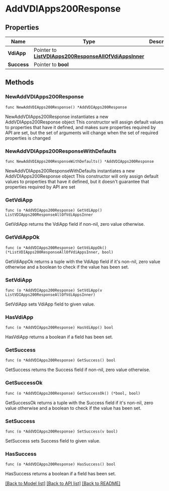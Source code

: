 # AddVDIApps200Response

## Properties

Name | Type | Description | Notes
------------ | ------------- | ------------- | -------------
**VdiApp** | Pointer to [**ListVDIApps200ResponseAllOfVdiAppsInner**](ListVDIApps200ResponseAllOfVdiAppsInner.md) |  | [optional] 
**Success** | Pointer to **bool** |  | [optional] 

## Methods

### NewAddVDIApps200Response

`func NewAddVDIApps200Response() *AddVDIApps200Response`

NewAddVDIApps200Response instantiates a new AddVDIApps200Response object
This constructor will assign default values to properties that have it defined,
and makes sure properties required by API are set, but the set of arguments
will change when the set of required properties is changed

### NewAddVDIApps200ResponseWithDefaults

`func NewAddVDIApps200ResponseWithDefaults() *AddVDIApps200Response`

NewAddVDIApps200ResponseWithDefaults instantiates a new AddVDIApps200Response object
This constructor will only assign default values to properties that have it defined,
but it doesn't guarantee that properties required by API are set

### GetVdiApp

`func (o *AddVDIApps200Response) GetVdiApp() ListVDIApps200ResponseAllOfVdiAppsInner`

GetVdiApp returns the VdiApp field if non-nil, zero value otherwise.

### GetVdiAppOk

`func (o *AddVDIApps200Response) GetVdiAppOk() (*ListVDIApps200ResponseAllOfVdiAppsInner, bool)`

GetVdiAppOk returns a tuple with the VdiApp field if it's non-nil, zero value otherwise
and a boolean to check if the value has been set.

### SetVdiApp

`func (o *AddVDIApps200Response) SetVdiApp(v ListVDIApps200ResponseAllOfVdiAppsInner)`

SetVdiApp sets VdiApp field to given value.

### HasVdiApp

`func (o *AddVDIApps200Response) HasVdiApp() bool`

HasVdiApp returns a boolean if a field has been set.

### GetSuccess

`func (o *AddVDIApps200Response) GetSuccess() bool`

GetSuccess returns the Success field if non-nil, zero value otherwise.

### GetSuccessOk

`func (o *AddVDIApps200Response) GetSuccessOk() (*bool, bool)`

GetSuccessOk returns a tuple with the Success field if it's non-nil, zero value otherwise
and a boolean to check if the value has been set.

### SetSuccess

`func (o *AddVDIApps200Response) SetSuccess(v bool)`

SetSuccess sets Success field to given value.

### HasSuccess

`func (o *AddVDIApps200Response) HasSuccess() bool`

HasSuccess returns a boolean if a field has been set.


[[Back to Model list]](../README.md#documentation-for-models) [[Back to API list]](../README.md#documentation-for-api-endpoints) [[Back to README]](../README.md)


